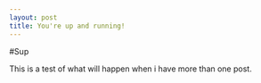 ```yaml
---
layout: post
title: You're up and running!
---
```


#Sup

This is a test of what will happen when i have more than one post. 
